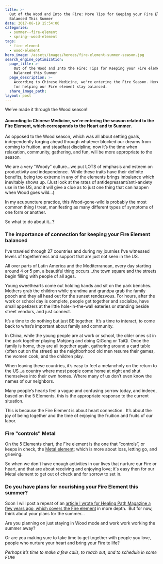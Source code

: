 ```yaml
---
title: >-
  Out of the Wood and Into the Fire: More Tips for Keeping your Fire Element
  Balanced This Summer
date: 2017-06-19 15:54:00
categories:
  - summer--fire-element
  - spring--wood-element
tags:
  - fire-element
  - wood-element
hero_image: /assets/images/heroes/fire-element-summer-season.jpg
search_engine_optimization:
  page_title: >-
    Out of the Wood and Into the Fire: Tips for Keeping your Fire element
    balanced this Summer
  page_description: >-
    According to Chinese Medicine, we're entering the Fire Season. Here's tips
    for helping our Fire element stay balanced.
  share_image_path:
layout: post
---
```


We’ve made it through the Wood season!

#### According to Chinese Medicine, we’re entering the season related to the Fire Element, which corresponds to the Heart and to Summer. 

As opposed to the Wood season, which was all about setting goals, independently forging ahead through whatever blocked our dreams from coming to fruition, and steadfast discipline; now it’s the time when relaxation, community, gathering, and fun, will be more appropriate to the season.

We are a very “Woody” culture…we put LOTS of emphasis and esteem on productivity and independence.  While these traits have their definite benefits, being too extreme in any of the elements brings imbalance which inevitably shows up. (Just look at the rates of antidepressant/anti-anxiety use in the US, and it will give a clue as to just one thing that can happen when Wood goes wild…) 

In my acupuncture practice, this Wood-gone-wild is probably the most common thing I treat, manifesting as many different types of symptoms of one form or another.

So what to do about it…?

### The importance of connection for keeping your Fire Element balanced

I’ve traveled through 27 countries and during my journies I’ve witnessed levels of togetherness and support that are just not seen in the US. 

All over parts of Latin America and the Mediterranean, every day starting around 4 or 5 pm, a beautiful thing occurs…the town square and the streets begin filling with people of all ages. 

Young sweethearts come out holding hands and sit on the park benches.  Mothers grab the children while grandma and grandpa grab the family pooch and they all head out for the sunset rendezvous. For hours, after the work or school day is complete, people get together and socialize, have small appetizers at the little hole-in-the-wall eateries or standing beside street vendors, and just connect. 

It’s a time to do nothing but just BE together.  It’s a time to interact, to come back to what’s important about family and community.

In China, while the young people are at work or school, the older ones sit in the park together playing Mahjong and doing QiGong or TaiQi. Once the family is home, they are all together again, gathering around a card table (often out on the street) as the neighborhood old men resume their games, the women cook, and the children play.

When leaving these countries, it’s easy to feel a melancholy on the return to the US…a country where most people come home at night and shut themselves into their own homes. Where many of us don’t even know the names of our neighbors. 

Many people’s hearts feel a vague and confusing sorrow today, and indeed, based on the 5 Elements, this is the appropriate response to the current situation.

This is because the Fire Element is about heart connection.  It’s about the joy of being together and the time of enjoying the fruition and fruits of our labor. 

### Fire "controls" Metal

On the 5 Elements chart, the Fire element is the one that “controls”, or keeps in check, the [Metal element](/2016/11/05/metal-season-the-time-for-learning-about-letting-go-but-that-whats-of-value-remains/); which is more about loss, letting go, and grieving. 

So when we don't have enough activities in our lives that nurture our Fire or heart, and that are about receiving and enjoying love; it's easy then for our Metal element to get out of check and for sorrow to set in.

### Do you have plans for nourishing your Fire Element this summer?

Soon I will post a repeat of an [article I wrote for Healing Path Magazine a few years ago, which covers the Fire element](http://www.wisdomwaysacupuncture.com/2017/05/23/into-the-fire-we-go-more-tips-from-an-acupuncturist-for-staying-balanced-in-summer/) in more depth.  But for now, think about your plans for the summer…

Are you planning on just staying in Wood mode and work work working the summer away? 

Or are you making sure to take time to get together with people you love, people who nurture your heart and bring your Fire to life?

*Perhaps it’s time to make a few calls, to reach out, and to schedule in some FUN!*